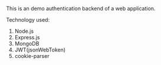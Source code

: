 This is an demo authentication backend of a web application.

Technology used:
1. Node.js
2. Express.js
3. MongoDB
4. JWT(jsonWebToken)
5. cookie-parser